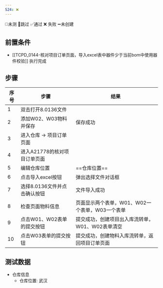```yaml
---
S24: ❌
---
```

◻️未测    🚫跳过     ✅通过    ❌ 失败    ➖未创建

## 前置条件

- [[TCPD_0144-核对项目订单页面，导入excel表中器件少于当前bom中使用器件校验]] 执行完成

## 步骤

| 序号  | 步骤                | 结果                           |
| --- | ----------------- | ---------------------------- |
| 1   | 双击打开8.0136文件      |                              |
| 2   | 添加W02、W03物料并保存    | 保存成功                         |
| 3   | 进入仓库 -> 项目订单页面    |                              |
| 4   | 进入A21778的核对项目订单页面 |                              |
| 5   | 编辑仓库位置            | ==仓库位置==                     |
| 6   | 点击导入excel按钮       | 弹出选择文件对话框                    |
| 7   | 选择8.0136文件并点击确认按钮 | 文件导入成功                       |
| 8   | 检查页面物料信息          | 页面显示两个表单，W01、W02一个表单，W03一个表单 |
| 9   | 点击W01、W02表单的提交按钮  | 提交成功，创建项目出入库流转单，W01、W02表单清空  |
| 10  | 点击W03表单的提交按钮      | 提交成功，创建物料入库流转单，返回项目订单页面      |

## 测试数据

- 仓库信息
	- 仓库位置: 武汉
